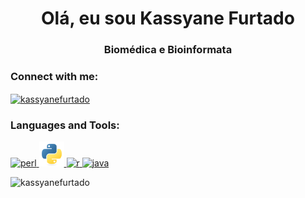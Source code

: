 <h1 align="center">Olá, eu sou Kassyane Furtado</h1>
<h3 align="center">Biomédica e Bioinformata</h3>



<h3 align="left">Connect with me:</h3>
<p align="left">
<a href="https://linkedin.com/in/kassyanefurtado" target="blank"><img align="center" src="https://raw.githubusercontent.com/rahuldkjain/github-profile-readme-generator/master/src/images/icons/Social/linked-in-alt.svg" alt="kassyanefurtado" height="30" width="40" /></a>
</p>

<h3 align="left">Languages and Tools:</h3>
<p align="left"> <a href="https://www.perl.org/" target="_blank" rel="noreferrer"> <img src="https://cdn.jsdelivr.net/gh/devicons/devicon/icons/perl/perl-original.svg" alt="perl" width="40" height="40"/> 
<a href="https://www.python.org" target="_blank" rel="noreferrer"> <img src="https://raw.githubusercontent.com/devicons/devicon/master/icons/python/python-original.svg" alt="python" width="40" height="40"/> </a> <a href="https://www.r-project.org/" target="_blank" rel="noreferrer"> <img src="https://www.r-project.org/logo/Rlogo.svg" alt="r" width="40" height="40"/> </a> <a href="https://www.java.com/pt-BR/" tarrget="_blank" rel="noreferrer"> 
<img src="https://cdn.jsdelivr.net/gh/devicons/devicon@latest/icons/java/java-original.svg" alt="java" width="40" height="40"/> </p>
  
<p><img align="left" src="https://github-readme-stats.vercel.app/api/top-langs?username=kassyanefurtado&show_icons=true&locale=en&layout=compact" alt="kassyanefurtado" /></p>

